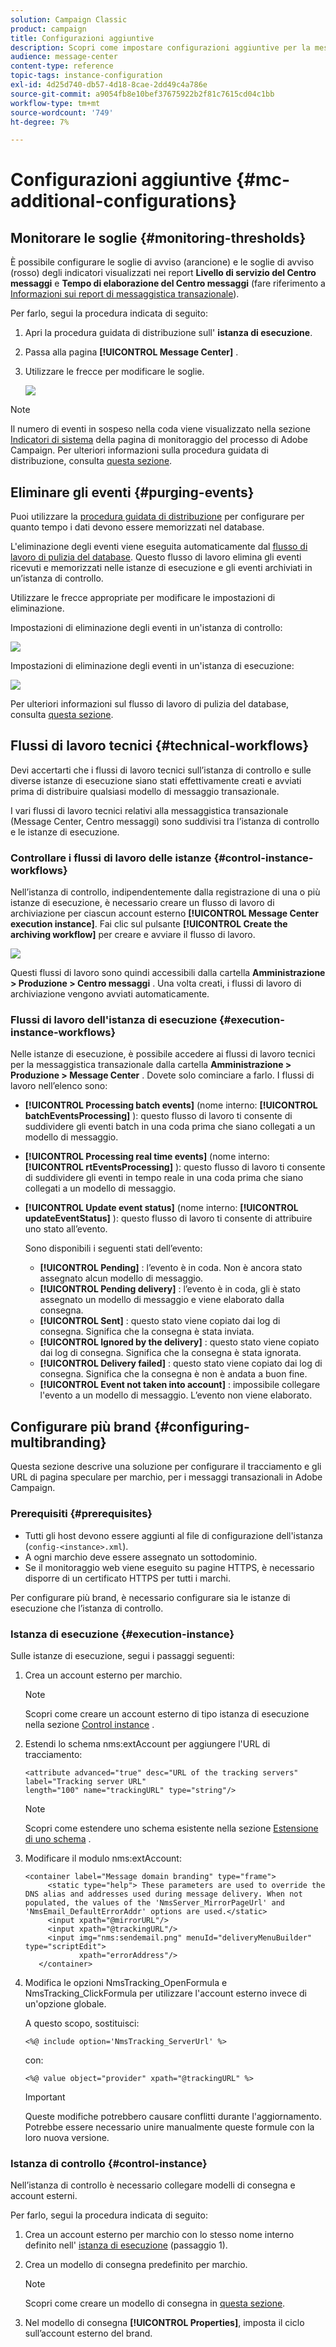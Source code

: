 ```yaml
---
solution: Campaign Classic
product: campaign
title: Configurazioni aggiuntive
description: Scopri come impostare configurazioni aggiuntive per la messaggistica transazionale in Adobe Campaign Classic.
audience: message-center
content-type: reference
topic-tags: instance-configuration
exl-id: 4d25d740-db57-4d18-8cae-2dd49c4a786e
source-git-commit: a9054fb8e10bef37675922b2f81c7615cd04c1bb
workflow-type: tm+mt
source-wordcount: '749'
ht-degree: 7%

---
```


# Configurazioni aggiuntive {#mc-additional-configurations}

## Monitorare le soglie {#monitoring-thresholds}

È possibile configurare le soglie di avviso (arancione) e le soglie di avviso (rosso) degli indicatori visualizzati nei report **Livello di servizio del Centro messaggi** e **Tempo di elaborazione del Centro messaggi** (fare riferimento a [Informazioni sui report di messaggistica transazionale](../../message-center/using/about-transactional-messaging-reports.md)).

Per farlo, segui la procedura indicata di seguito:

1. Apri la procedura guidata di distribuzione sull&#39; **istanza di esecuzione**.

1. Passa alla pagina **[!UICONTROL Message Center]** .

1. Utilizzare le frecce per modificare le soglie.

   ![](assets/messagecenter_monitor_events_001.png)

>[!NOTE]
>
>Il numero di eventi in sospeso nella coda viene visualizzato nella sezione [Indicatori di sistema](../../production/using/monitoring-processes.md#system-indicators) della pagina di monitoraggio del processo di Adobe Campaign. Per ulteriori informazioni sulla procedura guidata di distribuzione, consulta [questa sezione](../../installation/using/deploying-an-instance.md#deployment-wizard).

## Eliminare gli eventi {#purging-events}

Puoi utilizzare la [procedura guidata di distribuzione](../../production/using/database-cleanup-workflow.md#deployment-wizard) per configurare per quanto tempo i dati devono essere memorizzati nel database.

L&#39;eliminazione degli eventi viene eseguita automaticamente dal [flusso di lavoro di pulizia del database](../../production/using/database-cleanup-workflow.md). Questo flusso di lavoro elimina gli eventi ricevuti e memorizzati nelle istanze di esecuzione e gli eventi archiviati in un’istanza di controllo.

Utilizzare le frecce appropriate per modificare le impostazioni di eliminazione.

Impostazioni di eliminazione degli eventi in un&#39;istanza di controllo:

![](assets/messagecenter_delete_events_001.png)

Impostazioni di eliminazione degli eventi in un&#39;istanza di esecuzione:

![](assets/messagecenter_delete_events_002.png)

Per ulteriori informazioni sul flusso di lavoro di pulizia del database, consulta [questa sezione](../../production/using/database-cleanup-workflow.md).


## Flussi di lavoro tecnici {#technical-workflows}

Devi accertarti che i flussi di lavoro tecnici sull’istanza di controllo e sulle diverse istanze di esecuzione siano stati effettivamente creati e avviati prima di distribuire qualsiasi modello di messaggio transazionale.

I vari flussi di lavoro tecnici relativi alla messaggistica transazionale (Message Center, Centro messaggi) sono suddivisi tra l’istanza di controllo e le istanze di esecuzione.

### Controllare i flussi di lavoro delle istanze {#control-instance-workflows}

Nell’istanza di controllo, indipendentemente dalla registrazione di una o più istanze di esecuzione, è necessario creare un flusso di lavoro di archiviazione per ciascun account esterno **[!UICONTROL Message Center execution instance]**. Fai clic sul pulsante **[!UICONTROL Create the archiving workflow]** per creare e avviare il flusso di lavoro.

![](assets/messagecenter_archiving_002.png)

Questi flussi di lavoro sono quindi accessibili dalla cartella **Amministrazione > Produzione > Centro messaggi** . Una volta creati, i flussi di lavoro di archiviazione vengono avviati automaticamente.

<!--**Minimal architecture**

Once the control and execution modules are installed on the same instance, you must create the archiving workflow using the deployment wizard. Click the **[!UICONTROL Create the archiving workflow]** button to create and start the workflow.

![](assets/messagecenter_archiving_001.png)-->

### Flussi di lavoro dell&#39;istanza di esecuzione {#execution-instance-workflows}

Nelle istanze di esecuzione, è possibile accedere ai flussi di lavoro tecnici per la messaggistica transazionale dalla cartella **Amministrazione > Produzione > Message Center** . Dovete solo cominciare a farlo. I flussi di lavoro nell’elenco sono:

* **[!UICONTROL Processing batch events]** (nome interno:  **[!UICONTROL batchEventsProcessing]** ): questo flusso di lavoro ti consente di suddividere gli eventi batch in una coda prima che siano collegati a un modello di messaggio.
* **[!UICONTROL Processing real time events]** (nome interno:  **[!UICONTROL rtEventsProcessing]** ): questo flusso di lavoro ti consente di suddividere gli eventi in tempo reale in una coda prima che siano collegati a un modello di messaggio.
* **[!UICONTROL Update event status]** (nome interno:  **[!UICONTROL updateEventStatus]** ): questo flusso di lavoro ti consente di attribuire uno stato all’evento.

   Sono disponibili i seguenti stati dell’evento:

   * **[!UICONTROL Pending]** : l’evento è in coda. Non è ancora stato assegnato alcun modello di messaggio.
   * **[!UICONTROL Pending delivery]** : l’evento è in coda, gli è stato assegnato un modello di messaggio e viene elaborato dalla consegna.
   * **[!UICONTROL Sent]** : questo stato viene copiato dai log di consegna. Significa che la consegna è stata inviata.
   * **[!UICONTROL Ignored by the delivery]** : questo stato viene copiato dai log di consegna. Significa che la consegna è stata ignorata.
   * **[!UICONTROL Delivery failed]** : questo stato viene copiato dai log di consegna. Significa che la consegna è non è andata a buon fine.
   * **[!UICONTROL Event not taken into account]** : impossibile collegare l&#39;evento a un modello di messaggio. L’evento non viene elaborato.

## Configurare più brand {#configuring-multibranding}

Questa sezione descrive una soluzione per configurare il tracciamento e gli URL di pagina speculare per marchio, per i messaggi transazionali in Adobe Campaign.

### Prerequisiti {#prerequisites}

* Tutti gli host devono essere aggiunti al file di configurazione dell&#39;istanza (`config-<instance>.xml`).
* A ogni marchio deve essere assegnato un sottodominio.
* Se il monitoraggio web viene eseguito su pagine HTTPS, è necessario disporre di un certificato HTTPS per tutti i marchi.

Per configurare più brand, è necessario configurare sia le istanze di esecuzione che l’istanza di controllo.

### Istanza di esecuzione {#execution-instance}

Sulle istanze di esecuzione, segui i passaggi seguenti:

1. Crea un account esterno per marchio.

   >[!NOTE]
   >
   >Scopri come creare un account esterno di tipo istanza di esecuzione nella sezione [Control instance](../../message-center/using/configuring-instances.md#control-instance) .

1. Estendi lo schema nms:extAccount per aggiungere l&#39;URL di tracciamento:

   ```
   <attribute advanced="true" desc="URL of the tracking servers" label="Tracking server URL"
   length="100" name="trackingURL" type="string"/>
   ```

   >[!NOTE]
   >
   >Scopri come estendere uno schema esistente nella sezione [Estensione di uno schema](../../configuration/using/extending-a-schema.md) .

1. Modificare il modulo nms:extAccount:

   ```
   <container label="Message domain branding" type="frame">
        <static type="help"> These parameters are used to override the DNS alias and addresses used during message delivery. When not populated, the values of the 'NmsServer_MirrorPageUrl' and 'NmsEmail_DefaultErrorAddr' options are used.</static>
        <input xpath="@mirrorURL"/>
        <input xpath="@trackingURL"/>
        <input img="nms:sendemail.png" menuId="deliveryMenuBuilder" type="scriptEdit">
               xpath="errorAddress"/>
      </container>
   ```

1. Modifica le opzioni NmsTracking_OpenFormula e NmsTracking_ClickFormula per utilizzare l&#39;account esterno invece di un&#39;opzione globale.

   A questo scopo, sostituisci:

   ```
   <%@ include option='NmsTracking_ServerUrl' %>
   ```

   con:

   ```
   <%@ value object="provider" xpath="@trackingURL" %>
   ```

   >[!IMPORTANT]
   >
   >Queste modifiche potrebbero causare conflitti durante l&#39;aggiornamento. Potrebbe essere necessario unire manualmente queste formule con la loro nuova versione.

### Istanza di controllo {#control-instance}

Nell’istanza di controllo è necessario collegare modelli di consegna e account esterni.

Per farlo, segui la procedura indicata di seguito:

1. Crea un account esterno per marchio con lo stesso nome interno definito nell&#39; [istanza di esecuzione](#execution-instance) (passaggio 1).

1. Crea un modello di consegna predefinito per marchio.

   >[!NOTE]
   >
   >    Scopri come creare un modello di consegna in [questa sezione](../../delivery/using/creating-a-delivery-template.md#creating-a-new-template).

1. Nel modello di consegna **[!UICONTROL Properties]**, imposta il ciclo sull’account esterno del brand.
